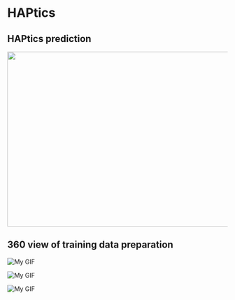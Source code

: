 # HAPtics

## HAPtics prediction 


<img src="https://github.com/niazahamd89/HAPtics/blob/main/figures/output_video-final.gif" al="Description of the GIF" width="850" height="400" />



## 360 view of training data preparation

![My GIF](https://github.com/niazahamd89/HAPtics/blob/main/figures/output1.gif)


![My GIF](https://github.com/niazahamd89/HAPtics/blob/main/figures/output2.gif)


![My GIF](https://github.com/niazahamd89/HAPtics/blob/main/figures/output3.gif)


